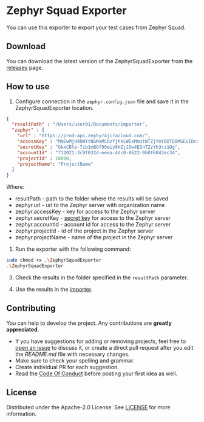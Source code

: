 # Zephyr Squad Exporter

You can use this exporter to export your test cases from Zephyr Squad.

## Download

You can download the latest version of the ZephyrSquadExporter from the [releases](https://github.com/testit-tms/migrators/releases/latest) page.

## How to use

1. Configure connection in the `zephyr.config.json` file and save it in the ZephyrSquadExporter location.

```json
{
  "resultPath" : "/Users/user01/Documents/importer",
  "zephyr" : {
    "url" : "https://prod-api.zephyr4jiracloud.com/",
    "accessKey" : "MmEwMjd4OWYtNGMxMC0zYjhkLWExMmUtNTZjYmY0OTE0MGExIDcxMjAyMCUzQTNjOWYwMzJkLWVlZWEtNGRjMC04NjIyLTliMGY2ODQzZWMzNCBVU0VSX0RFRkFVTFRfTkFNRQ",
    "secretKey" : "GkxCBle-7ib1mBOf9Oeiy8HZjJDw4ESnTZzYh3rz1Og",
    "accountId" : "712021:3c9f032d-eeea-4dc0-8622-9b0f6843ec34",
    "projectId" : 10000,
    "projectName": "ProjectName"
  }
}
```

Where:

- resultPath - path to the folder where the results will be saved
- zephyr.url - url to the Zephyr server with organization name
- zephyr.accessKey - key for access to the Zephyr server
- zephyr.secretKey - [secret key](https://support.smartbear.com/zephyr-squad-cloud/docs/api/api-keys.html) for access to the Zephyr server
- zephyr.accountId - account id for access to the Zephyr server
- zephyr.projectId - id of the project in the Zephyr server
- zephyr.projectName - name of the project in the Zephyr server

1. Run the exporter with the following command:

```bash
sudo chmod +x .\ZephyrSquadExporter
.\ZephyrSquadExporter
```

3. Check the results in the folder specified in the `resultPath` parameter.

4. Use the results in the [importer](https://github.com/testit-tms/migrators/tree/main/Migrators/Importer/Readme.md).

## Contributing

You can help to develop the project. Any contributions are **greatly appreciated**.

- If you have suggestions for adding or removing projects, feel free
  to [open an issue](https://github.com/testit-tms/migrators/issues/new) to discuss it, or create a direct pull
  request after you edit the *README.md* file with necessary changes.
- Make sure to check your spelling and grammar.
- Create individual PR for each suggestion.
- Read the [Code Of Conduct](https://github.com/testit-tms/migrators/blob/main/CODE_OF_CONDUCT.md) before posting
  your first idea as well.

## License

Distributed under the Apache-2.0 License.
See [LICENSE](https://github.com/testit-tms/migrators/blob/main/LICENSE) for more information.
